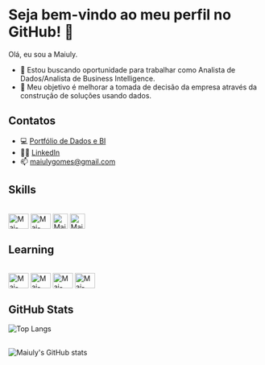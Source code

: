 # Seja bem-vindo ao meu perfil no GitHub! 👋

Olá, eu sou a Maiuly.

- 🔭 Estou buscando oportunidade para trabalhar como Analista de Dados/Analista de Business Intelligence.
- 🌱 Meu objetivo é melhorar a tomada de decisão da empresa através da construção de soluções usando dados.

## Contatos
- 💻 <a href="https://sites.google.com/view/portfolio-maiuly-gomes/">Portfólio de Dados e BI</a>
- 👩‍💻 <a href="https://www.linkedin.com/in/maiulyvg/">LinkedIn</a>
- 📫 maiulygomes@gmail.com

   
## Skills
  <div style="display: inline_block"><br>
  <img align="center" alt="Mai-Python" height="30" width="40" src="https://cdn.jsdelivr.net/gh/devicons/devicon@latest/icons/python/python-original.svg">
  <img align="center" alt="Mai-SQL" height="30" width="40" src="https://cdn.jsdelivr.net/gh/devicons/devicon@latest/icons/sqlite/sqlite-original.svg">
  <img align="center" alt="Mai-PowerBI" height="30" width="30" src="https://comunidadeds.com/wp-content/uploads/2024/07/power-bi.webp">
  <img align="center" alt="Mai-Excel" height="30" width="30" src="https://comunidadeds.com/wp-content/uploads/2024/07/icone-excel-copiar-scaled.webp">
   
   </div>
   
## Learning
  <div style="display: inline_block"><br>
  <img align="center" alt="Mai-javaScript" height="30" width="40" src="https://cdn.jsdelivr.net/gh/devicons/devicon@latest/icons/javascript/javascript-original.svg">
  <img align="center" alt="Mai-html" height="30" width="40" src="https://cdn.jsdelivr.net/gh/devicons/devicon@latest/icons/html5/html5-original.svg">
  <img align="center" alt="Mai-css" height="30" width="40" src="https://cdn.jsdelivr.net/gh/devicons/devicon@latest/icons/css3/css3-original.svg">
  <img align="center" alt="Mai-java" height="30" width="40" src="https://cdn.jsdelivr.net/gh/devicons/devicon@latest/icons/java/java-original.svg">


## GitHub Stats
![Top Langs](https://github-readme-stats-git-masterrstaa-rickstaa.vercel.app/api/top-langs/?username=maiulyvg&layout=compact&theme=transparent&show_icons=true&icon_color=30A3DC)
##
![Maiuly's GitHub stats](https://github-readme-stats.vercel.app/api?username=maiulyvg&theme=transparent&show_icons=true&icon_color=30A3DC&hide_title=true)

##
